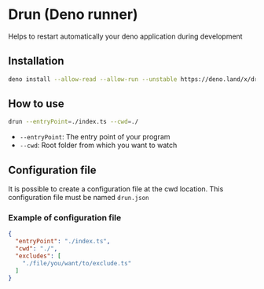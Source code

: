 # Drun (Deno runner)

Helps to restart automatically your deno application during development

## Installation

```sh
deno install --allow-read --allow-run --unstable https://deno.land/x/drun@v1.0.0/drun.ts
```

## How to use

```sh
drun --entryPoint=./index.ts --cwd=./
```

- `--entryPoint`: The entry point of your program
- `--cwd`: Root folder from which you want to watch

## Configuration file

It is possible to create a configuration file at the cwd location.
This configuration file must be named `drun.json`

### Example of configuration file

```json
{
  "entryPoint": "./index.ts",
  "cwd": "./",
  "excludes": [
    "./file/you/want/to/exclude.ts"
  ]
}
```
